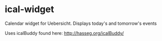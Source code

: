 ical-widget
===========

Calendar widget for Uebersicht. Displays today's and tomorrow's events

Uses icalBuddy found here: http://hasseg.org/icalBuddy/
